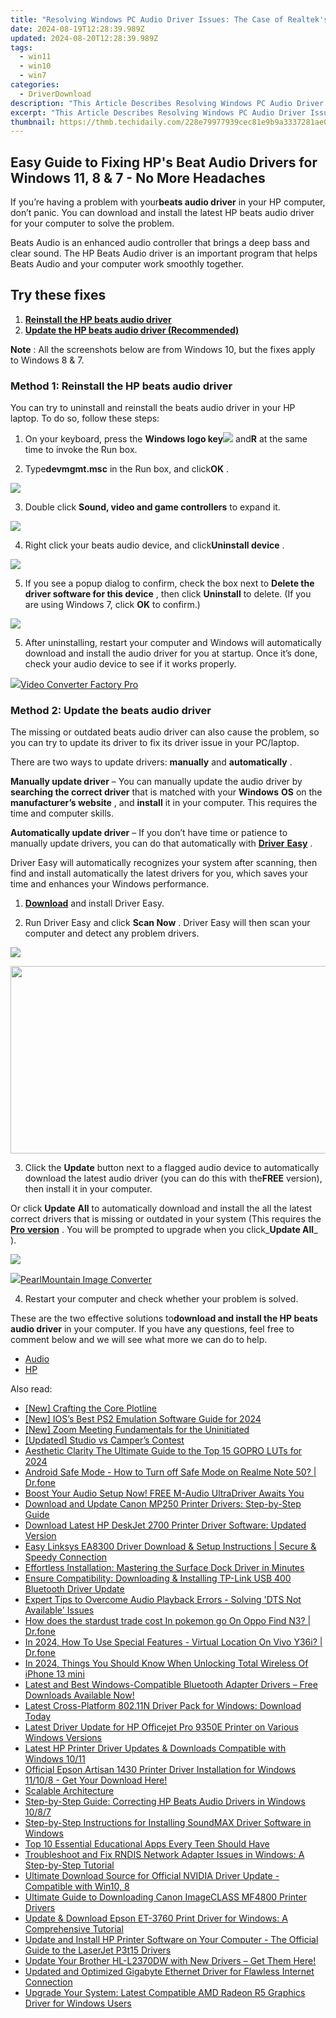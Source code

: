```yaml
---
title: "Resolving Windows PC Audio Driver Issues: The Case of Realtek's ALC887 Chip"
date: 2024-08-19T12:28:39.989Z
updated: 2024-08-20T12:28:39.989Z
tags:
  - win11
  - win10
  - win7
categories:
  - DriverDownload
description: "This Article Describes Resolving Windows PC Audio Driver Issues: The Case of Realtek's ALC887 Chip"
excerpt: "This Article Describes Resolving Windows PC Audio Driver Issues: The Case of Realtek's ALC887 Chip"
thumbnail: https://thmb.techidaily.com/228e79977939cec81e9b9a3337281ae057b8c153534fece429948183b0ad342f.png
---
```


## Easy Guide to Fixing HP's Beat Audio Drivers for Windows 11, 8 & 7 - No More Headaches

If you’re having a problem with your**beats audio driver** in your HP computer, don’t panic. You can download and install the latest HP beats audio driver for your computer to solve the problem.

 Beats Audio is an enhanced audio controller that brings a deep bass and clear sound. The HP Beats Audio driver is an important program that helps Beats Audio and your computer work smoothly together.

## Try these fixes

1. [**Reinstall the HP beats audio driver**](https://tools.techidaily.com/drivereasy/download/)
2. [**Update the HP beats audio driver (Recommended)**](https://www.drivereasy.com/knowledge/hp-beats-audio-driver-issue-solved/#Way2)

**Note** : All the screenshots below are from Windows 10, but the fixes apply to Windows 8 & 7.

### Method 1: Reinstall the HP beats audio driver

 You can try to uninstall and reinstall the beats audio driver in your HP laptop. To do so, follow these steps:

 1) On your keyboard, press the   **Windows logo key![](https://images.drivereasy.com/wp-content/uploads/2017/09/img_59b0b16974940.png)**  and**R** at the same time to invoke the Run box.

 2) Type**devmgmt.msc** in the Run box, and click**OK** .

![](https://images.drivereasy.com/wp-content/uploads/2018/03/img_5abdf9401fdfe.png)

 3) Double click **Sound, video and game controllers**   to expand it.

![](https://images.drivereasy.com/wp-content/uploads/2018/03/img_5a97a5a189883.png)

 4) Right click your beats audio device, and click**Uninstall device** .

![](https://images.drivereasy.com/wp-content/uploads/2018/03/img_5abdfa705b240.jpg)

 5) If you see a popup dialog to confirm, check the box next to **Delete the driver software for this device** , then click **Uninstall**   to delete. (If you are using Windows 7, click **OK**   to confirm.)

![](https://images.drivereasy.com/wp-content/uploads/2018/02/img_5a962ef431c66.png)

 5) After uninstalling, restart your computer and Windows will automatically download and install the audio driver for you at startup. Once it’s done, check your audio device to see if it works properly.

<!-- affiliate ads begin -->
<a href="https://secure.2checkout.com/order/checkout.php?PRODS=4537547&QTY=1&AFFILIATE=108875&CART=1"><img src="https://secure.avangate.com/images/merchant/4b0a0290ad7df100b77e86839989a75e/products/vcfpro.png" border="0">Video Converter Factory Pro</a>
<!-- affiliate ads end -->
###  Method 2: Update the beats audio driver

 The missing or outdated beats audio driver can also cause the problem, so you can try to update its driver to fix its driver issue in your PC/laptop.

 There are two ways to update drivers: **manually**   and **automatically** .

**Manually update driver**   – You can manually update the audio driver by **searching the correct driver**   that is matched with your **Windows**  **OS**   on the **manufacturer’s website** , and **install**   it in your computer. This requires the time and computer skills.

**Automatically update driver**   – If you don’t have time or patience to manually update drivers, you can do that automatically with [**Driver**  **Easy**](https://tools.techidaily.com/drivereasy/download/) .

 Driver Easy will automatically recognizes your system after scanning, then find and install automatically the latest drivers for you, which saves your time and enhances your Windows performance.

 1) [**Download**](https://tools.techidaily.com/drivereasy/download/)   and install Driver Easy.

 2) Run Driver Easy and click **Scan Now** . Driver Easy will then scan your computer and detect any problem drivers.

![](https://images.drivereasy.com/wp-content/uploads/2018/03/img_5abdd74d18191.png)

<!-- affiliate ads begin -->
<a href="https://aofit.pxf.io/c/5597632/1399701/16396" target="_top" id="1399701"><img src="//a.impactradius-go.com/display-ad/16396-1399701" border="0" alt="" width="960" height="300"/></a><img height="0" width="0" src="https://imp.pxf.io/i/5597632/1399701/16396" style="position:absolute;visibility:hidden;" border="0" />
<!-- affiliate ads end -->
 3) Click the **Update**   button next to a flagged audio device to automatically download the latest audio driver (you can do this with the**FREE** version), then install it in your computer.

 Or click **Update**  **All**   to automatically download and install the all the latest correct drivers that is missing or outdated in your system (This requires the [**Pro**  **version**](https://tools.techidaily.com/drivereasy/download/) . You will be prompted to upgrade when you click_**Update All**_ ).

![](https://images.drivereasy.com/wp-content/uploads/2018/03/img_5abdfb4532128.jpg)

<!-- affiliate ads begin -->
<a href="https://secure.2checkout.com/order/checkout.php?PRODS=4550420&QTY=1&AFFILIATE=108875&CART=1"><img src="https://www.pearlmountainsoft.com/n_img/product/pic/f_02.jpg" border="0">PearlMountain Image Converter</a>
<!-- affiliate ads end -->
4) Restart your computer and check whether your problem is solved.

  These are the two effective solutions to**download and install the HP beats audio driver** in your computer. If you have any questions, feel free to comment below and we will see what more we can do to help.

* [Audio](https://tools.techidaily.com/drivereasy/download/)
* [HP](https://tools.techidaily.com/drivereasy/download/)

<ins class="adsbygoogle"
     style="display:block"
     data-ad-format="autorelaxed"
     data-ad-client="ca-pub-7571918770474297"
     data-ad-slot="1223367746"></ins>



<ins class="adsbygoogle"
     style="display:block"
     data-ad-client="ca-pub-7571918770474297"
     data-ad-slot="8358498916"
     data-ad-format="auto"
     data-full-width-responsive="true"></ins>

<span class="atpl-alsoreadstyle">Also read:</span>
<div><ul>
<li><a href="https://extra-hints.techidaily.com/new-crafting-the-core-plotline/"><u>[New] Crafting the Core Plotline</u></a></li>
<li><a href="https://screen-activity-recording.techidaily.com/new-ioss-best-ps2-emulation-software-guide-for-2024/"><u>[New] IOS’s Best PS2 Emulation Software Guide for 2024</u></a></li>
<li><a href="https://screen-activity-recording.techidaily.com/new-zoom-meeting-fundamentals-for-the-uninitiated/"><u>[New] Zoom Meeting Fundamentals for the Uninitiated</u></a></li>
<li><a href="https://screen-mirroring-recording.techidaily.com/updated-studio-vs-campers-contest/"><u>[Updated] Studio vs Camper’s Contest</u></a></li>
<li><a href="https://extra-hints.techidaily.com/aesthetic-clarity-the-ultimate-guide-to-the-top-15-gopro-luts-for-2024/"><u>Aesthetic Clarity  The Ultimate Guide to the Top 15 GOPRO LUTs for 2024</u></a></li>
<li><a href="https://howto.techidaily.com/android-safe-mode-how-to-turn-off-safe-mode-on-realme-note-50-drfone-by-drfone-fix-android-problems-fix-android-problems/"><u>Android Safe Mode - How to Turn off Safe Mode on Realme Note 50? | Dr.fone</u></a></li>
<li><a href="https://hardware-help.techidaily.com/boost-your-audio-setup-now-free-m-audio-ultradriver-awaits-you/"><u>Boost Your Audio Setup Now! FREE M-Audio UltraDriver Awaits You</u></a></li>
<li><a href="https://hardware-help.techidaily.com/download-and-update-canon-mp250-printer-drivers-step-by-step-guide/"><u>Download and Update Canon MP250 Printer Drivers: Step-by-Step Guide</u></a></li>
<li><a href="https://hardware-help.techidaily.com/download-latest-hp-deskjet-2700-printer-driver-software-updated-version/"><u>Download Latest HP DeskJet 2700 Printer Driver Software: Updated Version</u></a></li>
<li><a href="https://hardware-help.techidaily.com/easy-linksys-ea8300-driver-download-and-setup-instructions-secure-and-speedy-connection/"><u>Easy Linksys EA8300 Driver Download & Setup Instructions | Secure & Speedy Connection</u></a></li>
<li><a href="https://hardware-help.techidaily.com/effortless-installation-mastering-the-surface-dock-driver-in-minutes/"><u>Effortless Installation: Mastering the Surface Dock Driver in Minutes</u></a></li>
<li><a href="https://hardware-help.techidaily.com/ensure-compatibility-downloading-and-installing-tp-link-usb-400-bluetooth-driver-update/"><u>Ensure Compatibility: Downloading & Installing TP-Link USB 400 Bluetooth Driver Update</u></a></li>
<li><a href="https://hardware-help.techidaily.com/expert-tips-to-overcome-audio-playback-errors-solving-dts-not-available-issues/"><u>Expert Tips to Overcome Audio Playback Errors - Solving 'DTS Not Available' Issues</u></a></li>
<li><a href="https://android-pokemon-go.techidaily.com/how-does-the-stardust-trade-cost-in-pokemon-go-on-oppo-find-n3-drfone-by-drfone-virtual-android/"><u>How does the stardust trade cost In pokemon go On Oppo Find N3? | Dr.fone</u></a></li>
<li><a href="https://phone-solutions.techidaily.com/in-2024-how-to-use-special-features-virtual-location-on-vivo-y36i-drfone-by-drfone-virtual-android/"><u>In 2024, How To Use Special Features - Virtual Location On Vivo Y36i? | Dr.fone</u></a></li>
<li><a href="https://ios-unlock.techidaily.com/in-2024-things-you-should-know-when-unlocking-total-wireless-of-iphone-13-mini-by-drfone-ios/"><u>In 2024, Things You Should Know When Unlocking Total Wireless Of iPhone 13 mini</u></a></li>
<li><a href="https://hardware-help.techidaily.com/latest-and-best-windows-compatible-bluetooth-adapter-drivers-free-downloads-available-now/"><u>Latest and Best Windows-Compatible Bluetooth Adapter Drivers – Free Downloads Available Now!</u></a></li>
<li><a href="https://hardware-help.techidaily.com/latest-cross-platform-80211n-driver-pack-for-windows-download-today/"><u>Latest Cross-Platform 802.11N Driver Pack for Windows: Download Today</u></a></li>
<li><a href="https://hardware-help.techidaily.com/latest-driver-update-for-hp-officejet-pro-9350e-printer-on-various-windows-versions/"><u>Latest Driver Update for HP Officejet Pro 9350E Printer on Various Windows Versions</u></a></li>
<li><a href="https://hardware-help.techidaily.com/latest-hp-printer-driver-updates-and-downloads-compatible-with-windows-1011/"><u>Latest HP Printer Driver Updates & Downloads Compatible with Windows 10/11</u></a></li>
<li><a href="https://hardware-help.techidaily.com/official-epson-artisan-1430-printer-driver-installation-for-windows-11108-get-your-download-here/"><u>Official Epson Artisan 1430 Printer Driver Installation for Windows 11/10/8 - Get Your Download Here!</u></a></li>
<li><a href="https://hardware-help.techidaily.com/scalable-architecture/"><u>Scalable Architecture</u></a></li>
<li><a href="https://hardware-help.techidaily.com/step-by-step-guide-correcting-hp-beats-audio-drivers-in-windows-1087/"><u>Step-by-Step Guide: Correcting HP Beats Audio Drivers in Windows 10/8/7</u></a></li>
<li><a href="https://hardware-help.techidaily.com/step-by-step-instructions-for-installing-soundmax-driver-software-in-windows/"><u>Step-by-Step Instructions for Installing SoundMAX Driver Software in Windows</u></a></li>
<li><a href="https://tech-recovery.techidaily.com/top-10-essential-educational-apps-every-teen-should-have/"><u>Top 10 Essential Educational Apps Every Teen Should Have</u></a></li>
<li><a href="https://hardware-help.techidaily.com/troubleshoot-and-fix-rndis-network-adapter-issues-in-windows-a-step-by-step-tutorial/"><u>Troubleshoot and Fix RNDIS Network Adapter Issues in Windows: A Step-by-Step Tutorial</u></a></li>
<li><a href="https://hardware-help.techidaily.com/ultimate-download-source-for-official-nvidia-driver-update-compatible-with-win10-8/"><u>Ultimate Download Source for Official NVIDIA Driver Update - Compatible with Win10, 8</u></a></li>
<li><a href="https://hardware-help.techidaily.com/ultimate-guide-to-downloading-canon-imageclass-mf4800-printer-drivers/"><u>Ultimate Guide to Downloading Canon ImageCLASS MF4800 Printer Drivers</u></a></li>
<li><a href="https://hardware-help.techidaily.com/update-and-download-epson-et-3760-print-driver-for-windows-a-comprehensive-tutorial/"><u>Update & Download Epson ET-3760 Print Driver for Windows: A Comprehensive Tutorial</u></a></li>
<li><a href="https://hardware-help.techidaily.com/update-and-install-hp-printer-software-on-your-computer-the-official-guide-to-the-laserjet-p3t15-drivers/"><u>Update and Install HP Printer Software on Your Computer - The Official Guide to the LaserJet P3t15 Drivers</u></a></li>
<li><a href="https://hardware-help.techidaily.com/1722959852512-update-your-brother-hl-l2370dw-with-new-drivers-get-them-here/"><u>Update Your Brother HL-L2370DW with New Drivers – Get Them Here!</u></a></li>
<li><a href="https://hardware-help.techidaily.com/updated-and-optimized-gigabyte-ethernet-driver-for-flawless-internet-connection/"><u>Updated and Optimized Gigabyte Ethernet Driver for Flawless Internet Connection</u></a></li>
<li><a href="https://hardware-help.techidaily.com/upgrade-your-system-latest-compatible-amd-radeon-r5-graphics-driver-for-windows-users/"><u>Upgrade Your System: Latest Compatible AMD Radeon R5 Graphics Driver for Windows Users</u></a></li>
</ul></div>
